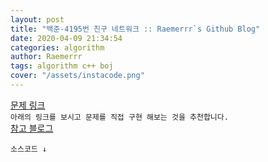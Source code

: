 ```yaml
---  
layout: post  
title: "백준-4195번 친구 네트워크 :: Raemerrr`s Github Blog"  
date: 2020-04-09 21:34:54  
categories: algorithm  
author: Raemerrr  
tags: algorithm c++ boj 
cover: "/assets/instacode.png" 
---  
```

<a href="https://www.acmicpc.net/problem/4195" target="_blank">문제 링크</a>  
`아래의 링크를 보시고 문제를 직접 구현 해보는 것을 추천합니다.`  
<a href="https://bowbowbow.tistory.com/26" target="_blank">참고 블로그</a>  

`소스코드 ↓`  
<script src="https://gist.github.com/Raemerrr/7977e8e39553f837d29669da1dcf8665.js"></script>
